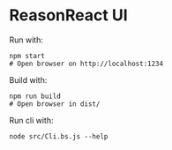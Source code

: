 # ReasonReact UI

Run with:

```
npm start
# Open browser on http://localhost:1234
```

Build with:

```
npm run build
# Open browser in dist/
```

Run cli with:

```
node src/Cli.bs.js --help
```

